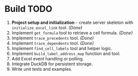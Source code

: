 # Build TODO

1. **Project setup and initialization** - create server skeleton with `initialize_excel_link` tool. *(Done)*
2. Implement `get_formula` tool to retrieve a cell formula. *(Done)*
3. Implement `trace_precedents` tool. *(Done)*
4. Implement `trace_dependents` tool. *(Done)*
5. Implement `find_cell_labels` tool and helper logic.
6. Implement `build_label_address_map` function and tool.
7. Add Excel event handling or polling.
8. Integrate DuckDB for persistent storage.
9. Write unit tests and examples.
